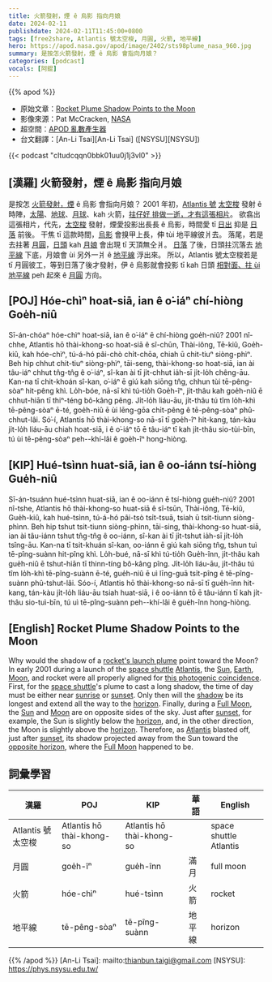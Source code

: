 ```yaml
---
title: 火箭發射，煙 ê 烏影 指向月娘
date: 2024-02-11
publishdate: 2024-02-11T11:45:00+0800
tags: [free2share, Atlantis 號太空梭, 月圓, 火箭, 地平線]
hero: https://apod.nasa.gov/apod/image/2402/sts98plume_nasa_960.jpg
summary: 是按怎火箭發射，煙 ê 烏影 會指向月娘？
categories: [podcast]
vocals: [阿錕]
---
```


{{% apod %}}

- 原始文章：[Rocket Plume Shadow Points to the Moon](https://apod.nasa.gov/apod/ap240211.html)
- 影像來源：Pat McCracken, [NASA](https://www.nasa.gov/)
- 超空間：[APOD 亂數產生器](https://apod.nasa.gov/apod/random_apod.html)
- 台文翻譯：[An-Li Tsai][An-Li Tsai] ([NSYSU][NSYSU])

{{< podcast "cltudcqqn0bbk01uu0j1j3vl0" >}}

## [漢羅] 火箭發射，煙 ê 烏影 指向月娘
是按怎 [火箭發射，煙][rocket's launch plume] ê 烏影 會指向月娘？
2001 年初，[Atlantis 號][Atlantis 1] [太空梭][space shuttle 1] 發射 ê 時陣，[太陽][Sun 1]、[地球][Earth]、[月球][Moon 1]、kah 火箭，[拄仔好 排做一逝，才有這張相片][this photogenic coincidence]。
欲翕出這張相片，代先，[太空梭][space shuttle 2] 發射，煙愛投影出長長 ê 烏影，時間愛 tī [日出][sunrise] 抑是 [日落][sunset 1] 前後。
干焦 tī 這款時間，[烏影][shadow] 會搝甲上長，伸 tùi 地平線彼爿去。
落尾，若是去拄著 [月圓][Full Moon 1]，[日頭][Sun 2] kah [月娘][Moon 2] 會出現 tī 天頂無仝爿。
[日落][sunset 2] 了後，日頭拄沉落去 [地平線][horizon 2] 下底，月娘會 ùi 另外一爿 ê [地平線][horizon 3] 浮出來。
所以，Atlantis 號太空梭若是 tī 月圓彼工，等到日落了後才發射，伊 ê 烏影就會投影 tī kah 日頭 [相對面、拄 ùi 地平線][opposite horizon] peh 起來 ê [月圓][Full Moon 2] 方向。

## [POJ] Hóe-chìⁿ hoat-siā, ian ê o͘-iáⁿ chí-hiòng Goe̍h-niû
Sī-án-chóaⁿ hóe-chìⁿ hoat-siā, ian ê o͘-iáⁿ ē chí-hiòng goe̍h-niû?
2001 nî-chhe, Atlantis hō thài-khong-so hoat-siā ê sî-chūn, Thài-iông, Tē-kiû, Goe̍h-kiû, kah hóe-chìⁿ, tú-á-hó pâi-chò chi̍t-chōa, chiah ū chit-tiuⁿ siòng-phìⁿ.
Beh hip chhut chit-tiuⁿ siòng-phìⁿ, tāi-seng, thài-khong-so hoat-siā, ian ài tâu-iáⁿ chhut tn̂g-tn̂g ê o͘-iáⁿ, sî-kan ài tī ji̍t-chhut ia̍h-sī ji̍t-lo̍h chêng-āu.
Kan-na tī chit-khoán sî-kan, o͘-iáⁿ ē giú kah siōng tn̂g, chhun tùi tē-pêng-sòaⁿ hit-pêng khì.
Lo̍h-bóe, nā-sī khì tú-tio̍h Goe̍h-îⁿ, ji̍t-thâu kah goe̍h-niû ē chhut-hiān tī thiⁿ-téng bô-kâng pêng.
Ji̍t-lo̍h liáu-āu, ji̍t-thâu tú tîm lo̍h-khì tē-pêng-sòaⁿ ē-té, goe̍h-niû ē ùi lēng-gōa chi̍t-pêng ê tē-pêng-sòaⁿ phû-chhut-lâi.
Só͘-í, Atlantis hō thài-khong-so nā-sī tī goe̍h-îⁿ hit-kang, tán-kàu ji̍t-lo̍h liáu-āu chiah hoat-siā, i ê o͘-iáⁿ tō ē tâu-iáⁿ tī kah ji̍t-thâu sio-tùi-bīn, tú ùi tē-pêng-sòaⁿ peh--khí-lâi ê goe̍h-îⁿ hong-hiòng.

## [KIP] Hué-tsìnn huat-siā, ian ê oo-iánn tsí-hiòng Gue̍h-niû
Sī-án-tsuánn hué-tsìnn huat-siā, ian ê oo-iánn ē tsí-hiòng gue̍h-niû?
2001 nî-tshe, Atlantis hō thài-khong-so huat-siā ê sî-tsūn, Thài-iông, Tē-kiû, Gue̍h-kiû, kah hué-tsìnn, tú-á-hó pâi-tsò tsi̍t-tsuā, tsiah ū tsit-tiunn siòng-phìnn.
Beh hip tshut tsit-tiunn siòng-phìnn, tāi-sing, thài-khong-so huat-siā, ian ài tâu-iánn tshut tn̂g-tn̂g ê oo-iánn, sî-kan ài tī ji̍t-tshut ia̍h-sī ji̍t-lo̍h tsîng-āu.
Kan-na tī tsit-khuán sî-kan, oo-iánn ē giú kah siōng tn̂g, tshun tuì tē-pîng-suànn hit-pîng khì.
Lo̍h-bué, nā-sī khì tú-tio̍h Gue̍h-înn, ji̍t-thâu kah gue̍h-niû ē tshut-hiān tī thinn-tíng bô-kâng pîng.
Ji̍t-lo̍h liáu-āu, ji̍t-thâu tú tîm lo̍h-khì tē-pîng-suànn ē-té, gue̍h-niû ē uì līng-guā tsi̍t-pîng ê tē-pîng-suànn phû-tshut-lâi.
Sóo-í, Atlantis hō thài-khong-so nā-sī tī gue̍h-înn hit-kang, tán-kàu ji̍t-lo̍h liáu-āu tsiah huat-siā, i ê oo-iánn tō ē tâu-iánn tī kah ji̍t-thâu sio-tuì-bīn, tú uì tē-pîng-suànn peh--khí-lâi ê gue̍h-înn hong-hiòng.

## [English] Rocket Plume Shadow Points to the Moon
Why would the shadow of a [rocket's launch plume][rocket's launch plume] point toward the Moon?
In early 2001 during a launch of the [space shuttle][space shuttle 1] [Atlantis][Atlantis 1], the [Sun][Sun 1], [Earth][Earth], [Moon][Moon 1], and rocket were all properly aligned for [this photogenic coincidence][this photogenic coincidence].
First, for the [space shuttle][space shuttle 2]'s plume to cast a long shadow, the time of day must be either near [sunrise][sunrise] or [sunset][sunset 1].
Only then will the [shadow][shadow] be its longest and extend all the way to the [horizon][horizon 1].
Finally, during a [Full Moon][Full Moon 1], the [Sun][Sun 2] and [Moon][Moon 2] are on opposite sides of the sky.
Just after [sunset][sunset 2], for example, the Sun is slightly below the [horizon][horizon 2], and, in the other direction, the Moon is slightly above the [horizon][horizon 3].
Therefore, as [Atlantis][Atlantis 2] blasted off, just after [sunset][sunset 3], its shadow projected away from the Sun toward the [opposite horizon][opposite horizon], where the [Full Moon][Full Moon 2] happened to be.

## 詞彙學習

|漢羅|POJ|KIP|華語|English|
|-|-|-|-|-|
|Atlantis 號太空梭|Atlantis hō thài-khong-so|Atlantis hō thài-khong-so||space shuttle Atlantis|
|月圓|goe̍h-îⁿ|gue̍h-înn|滿月|full moon|
|火箭|hóe-chìⁿ|hué-tsìnn|火箭|rocket|
|地平線|tē-pêng-sòaⁿ|tē-pîng-suànn|地平線|horizon|

{{% /apod %}}
[An-Li Tsai]: mailto:thianbun.taigi@gmail.com
[NSYSU]: https://phys.nsysu.edu.tw/

[copyright]: https://apod.nasa.gov/apod/fap/lib/about_apod.html#srapply
[License]: https://creativecommons.org/licenses/by/3.0/

[rocket's launch plume]:https://earthobservatory.nasa.gov/images/1221/smoke-plume
[space shuttle 1]:https://www.nasa.gov/space-shuttle/
[Atlantis 1]:https://www.kennedyspacecenter.com/explore-attractions/shuttle-a-ship-like-no-other/featured-attraction/space-shuttle-atlantis
[Sun 1]:https://science.nasa.gov/sun/
[Earth]:https://apod.nasa.gov/apod/ap220206.html
[Moon 1]:https://svs.gsfc.nasa.gov/5187/
[this photogenic coincidence]:https://visibleearth.nasa.gov/images/1221/smoke-plume
[space shuttle 2]:https://en.wikipedia.org/wiki/Space_Shuttle
[sunrise]:https://apod.nasa.gov/apod/ap170705.html
[sunset 1]:https://apod.nasa.gov/apod/ap231025.html
[shadow]:https://apod.nasa.gov/apod/ap161026.html
[horizon 1]:https://apod.nasa.gov/apod/ap171205.html
[Full Moon 1]:https://apod.nasa.gov/apod/ap000113.html
[Sun 2]:https://apod.nasa.gov/apod/ap010129.html
[Moon 2]:https://apod.nasa.gov/apod/ap180318.html
[sunset 2]:https://apod.nasa.gov/apod/ap060723.html
[horizon 2]:https://en.wikipedia.org/wiki/Horizon
[horizon 3]:https://apod.nasa.gov/apod/ap000320.html
[Atlantis 2]:https://apod.nasa.gov/apod/ap950812.html
[sunset 3]:https://apod.nasa.gov/apod/ap220320.html
[opposite horizon]:https://i2-prod.mirror.co.uk/incoming/article27932447.ece/ALTERNATES/n615/0_PAY-GREAT-DANE-OPTICAL-ILLUSION.jpg
[Full Moon 2]:https://apod.nasa.gov/apod/ap220612.html
